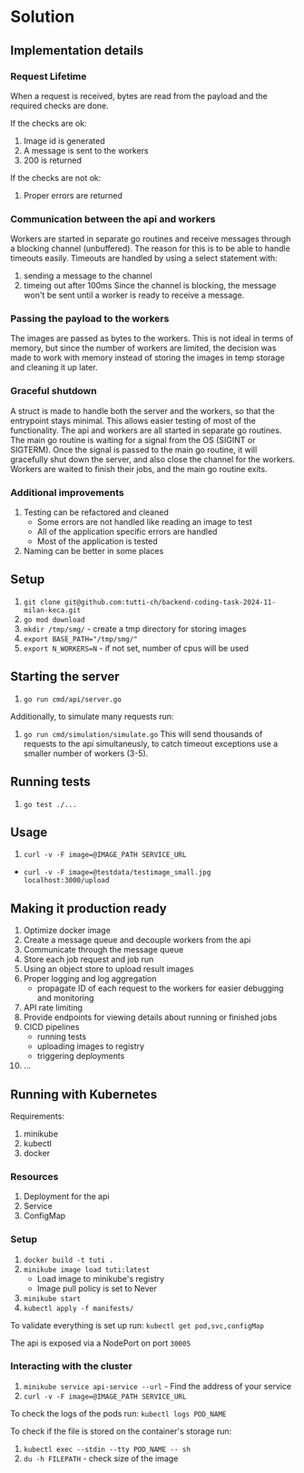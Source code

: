 # Solution
## Implementation details
### Request Lifetime
When a request is received, bytes are read from the payload and the required
checks are done.

If the checks are ok:
1. Image id is generated
2. A message is sent to the workers
3. 200 is returned

If the checks are not ok:
1. Proper errors are returned

### Communication between the api and workers
Workers are started in separate go routines and receive messages through a
blocking channel (unbuffered). The reason for this is to be able to handle
timeouts easily.
Timeouts are handled by using a select statement with:
1. sending a message to the channel
2. timeing out after 100ms
Since the channel is blocking, the message won't be sent until a worker is ready
to receive a message.

### Passing the payload to the workers
The images are passed as bytes to the workers.
This is not ideal in terms of memory, but since the number of workers are
limited, the decision was made to work with memory instead of storing the images
in temp storage and cleaning it up later.

### Graceful shutdown
A struct is made to handle both the server and the workers, so that the
entrypoint stays minimal. This allows easier testing of most of the
functionality.
The api and workers are all started in separate go routines.
The main go routine is waiting for a signal from the OS (SIGINT or SIGTERM).
Once the signal is passed to the main go routine, it will gracefully shut down
the server, and also close the channel for the workers. Workers are waited to
finish their jobs, and the main go routine exits.

### Additional improvements
1. Testing can be refactored and cleaned
    * Some errors are not handled like reading an image to test
    * All of the application specific errors are handled
    * Most of the application is tested
2. Naming can be better in some places

## Setup
1. `git clone git@github.com:tutti-ch/backend-coding-task-2024-11-milan-keca.git`
2. `go mod download`
3. `mkdir /tmp/smg/` - create a tmp directory for storing images
4. `export BASE_PATH="/tmp/smg/"`
5. `export N_WORKERS=N` - if not set, number of cpus will be used

## Starting the server
1. `go run cmd/api/server.go`

Additionally, to simulate many requests run:
1. `go run cmd/simulation/simulate.go`
This will send thousands of requests to the api simultaneusly, to catch timeout
exceptions use a smaller number of workers (3-5).

## Running tests
1. `go test ./...`

## Usage
1. `curl -v -F image=@IMAGE_PATH SERVICE_URL`
  * `curl -v -F image=@testdata/testimage_small.jpg localhost:3000/upload`

## Making it production ready
1. Optimize docker image
2. Create a message queue and decouple workers from the api
3. Communicate through the message queue
4. Store each job request and job run
5. Using an object store to upload result images
6. Proper logging and log aggregation
    * propagate ID of each request to the workers for easier debugging and monitoring
7. API rate limiting
8. Provide endpoints for viewing details about running or finished jobs
9. CICD pipelines
    * running tests
    * uploading images to registry
    * triggering deployments
10. ...

## Running with Kubernetes
Requirements:
1. minikube
2. kubectl
3. docker

### Resources
1. Deployment for the api
2. Service
3. ConfigMap

### Setup
1. `docker build -t tuti .`
2. `minikube image load tuti:latest`
    * Load image to minikube's registry
    * Image pull policy is set to Never
3. `minikube start`
4. `kubectl apply -f manifests/`

To validate everything is set up run:
`kubectl get pod,svc,configMap`

The api is exposed via a NodePort on port `30005`

### Interacting with the cluster
1. `minikube service api-service --url` - Find the address of your service
2. `curl -v -F image=@IMAGE_PATH SERVICE_URL`

To check the logs of the pods run:
`kubectl logs POD_NAME`

To check if the file is stored on the container's storage run:
1. `kubectl exec --stdin --tty POD_NAME -- sh`
2. `du -h FILEPATH` - check size of the image
